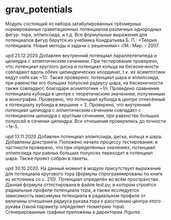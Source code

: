 # grav_potentials
Модуль состоящий из набора затабулированных трёхмерных нормированных гравитационных потенциалов различных однородных фигур: тора, эллипсоида, и т.д. Все формульные выражения для потенциалов фигур берутся из учебника Кондратьева Б. П.: <Теория потенциала. Новые методы и задачи с решениями> //М.: Мир. – 2007.

upd 25.12.2020
Добавлен внутренний потенциал параллелепипеда и цилиндра с эллиптическим сечением. При тестировании проверено, что: потенциал круглого диска и потенциал кольца на бесконечности совпадают вдоль обеих цилиндрических координат, т.к. их асимптотики ведут себя как ~1/r. Также проверено: потенциал шара и эллипсоида, при равенстве его больших полуосей радиусу шара, на бесконечности также совпадают, благодаря асимптотике ~1/r. Проведено сравнение потенциала кубоида в центре с теоретическим значением, полученным в монографии. Проверено, что потенциал кубоида в центре отнесённый к потенциалу кубоида в вершине = 2. Проверено, что внутренний потенциал цилиндра с эллиптическим сечением совпадает с потенциалом цилиндра с круглым сечением, при равенстве больших полуосей в сечении цилиндра. Все отношения проверялись до точности ~1e-5.

upd 13.11.2020
Добавлен потенциал эллипсоида, диска, кольца и шара. Добавлены докстринги. Положено начало процессу тестирования: в частности проверено, что при определённых значениях, потенциал эллипсоида при равных больших полуосях переходит в потенциал шара. Также проект собран в пакеты.

upd 30.10.2020.
На данный момент в модуле присутствует выражение для потенциала кругового тора (формулы спрограммированы по книге из источника со с. 210). Потенциал определён во всём пространстве. Данная формула оттестирована в файле test.py, в котором строятся радиальные профили потенциала тора, а также исследуется зависимость максимума потенциала в радиальном профиле от величины отношения радиуса рукава тора к расстоянию центра этого рукава (такой параметр определяет геометрию тора). Сгенерированные графики приложены в директории /figures.
